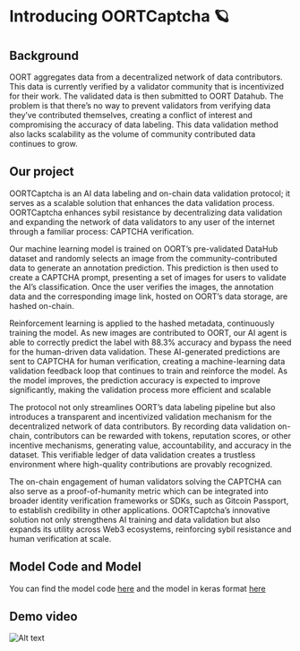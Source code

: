 # Introducing OORTCaptcha 🪐

## Background

OORT aggregates data from a decentralized network of data contributors. This data is currently verified by a validator community that is incentivized for their work. The validated data is then submitted to OORT Datahub. The problem is that there’s no way to prevent validators from verifying data they’ve contributed themselves, creating a conflict of interest and compromising the accuracy of data labeling. This data validation method also lacks scalability as the volume of community contributed data continues to grow. 

## Our project

OORTCaptcha is an AI data labeling and on-chain data validation protocol; it serves as a scalable solution that enhances the data validation process. OORTCaptcha enhances sybil resistance by decentralizing data validation and expanding the network of data validators to any user of the internet through a familiar process: CAPTCHA verification. 

Our machine learning model is trained on OORT’s pre-validated DataHub dataset and randomly selects an image from the community-contributed data to generate an annotation prediction. This prediction is then used to create a CAPTCHA prompt, presenting a set of images for users to validate the AI’s classification. Once the user verifies the images, the annotation data and the corresponding image link, hosted on OORT’s data storage, are hashed on-chain. 

Reinforcement learning is applied to the hashed metadata, continuously training the model. As new images are contributed to OORT, our AI agent is able to correctly predict the label with 88.3% accuracy and bypass the need for the human-driven data validation. These AI-generated predictions are sent to CAPTCHA for human verification, creating a machine-learning data validation feedback loop that continues to train and reinforce the model. As the model improves, the prediction accuracy is expected to improve significantly, making the validation process more efficient and scalable

The protocol not only streamlines OORT’s data labeling pipeline but also introduces a transparent and incentivized validation mechanism for the decentralized network of data contributors. By recording data validation on-chain, contributors can be rewarded with tokens, reputation scores, or other incentive mechanisms, generating value, accountability, and accuracy in the dataset. This verifiable ledger of data validation creates a trustless environment where high-quality contributions are provably recognized.

The on-chain engagement of human validators solving the CAPTCHA can also serve as a proof-of-humanity metric which can be integrated into broader identity verification frameworks or SDKs, such as Gitcoin Passport, to establish credibility in other applications. OORTCaptcha’s innovative solution not only strengthens AI training and data validation but also expands its utility across Web3 ecosystems, reinforcing sybil resistance and human verification at scale.

## Model Code and Model

You can find the model code [here](https://github.com/cosmasken/py-backend) and the model in keras format [here](https://drive.google.com/file/d/1AEsBZmaTi4UvnvvpZLwPNlI2dyagF5Uh/view?usp=drive_link)

## Demo video
![Alt text](https://img.youtube.com/vi/wh9-1oSXF0/0.jpg)
